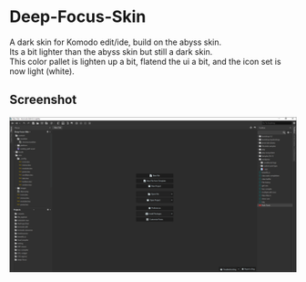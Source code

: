 # Deep-Focus-Skin
A dark skin for Komodo edit/ide, build on the abyss skin.  
Its a bit lighter than the abyss skin but still a dark skin.  
This color pallet is lighten up a bit, flatend the ui a bit, and the icon set is now light (white).

## Screenshot
<img src="screenshot.png" alt="Screenshot">

